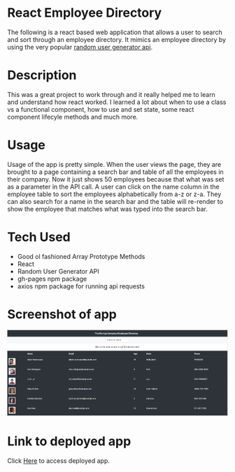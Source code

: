 # React Employee Directory
The following is a react based web application that allows a user to search and sort through an employee directory. It mimics an employee directory by using the very popular 
[random user generator api](https://randomuser.me/). 

# Description

This was a great project to work through and it really helped me to learn and understand how react worked. I learned a lot about when to use a class vs a 
functional component, how to use and set state, some react component lifecyle methods and much more. 

# Usage 

Usage of the app is pretty simple. When the user views the page, they are brought to a page containing a search bar and table of all the employees in their company. Now it just shows 
50 employees because that what was set as a parameter in the API call. A user can click on the name column in the employee table to sort the employees alphabetically from a-z or z-a. They can also search for a name in the search bar and the table will re-render to show the employee that matches what was typed into the search bar. 

# Tech Used 

* Good ol fashioned Array Prototype Methods 
* React 
* Random User Generator API 
* gh-pages npm package
* axios npm package for running api requests

# Screenshot of app
![React Employee Director Application](./screenshot.png)

# Link to deployed app
Click [Here](https://v-lax.github.io/React-Employee-Directory/) to access deployed app. 